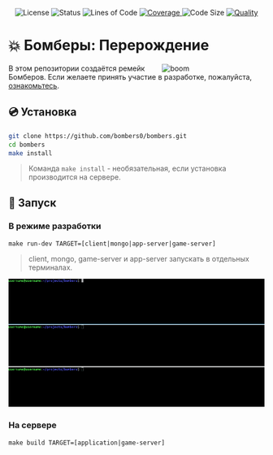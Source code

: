 <p align="center">
    <img alt="License" src="https://img.shields.io/github/license/bombers0/bombers">
    <img alt="Status" src="https://img.shields.io/static/v1?label=status&message=development&color=blueviolet">
    <img alt="Lines of Code" src="https://img.shields.io/tokei/lines/github/bombers0/bombers">
	<a href="https://codecov.io/gh/bombers0/bombers">
    	<img alt="Coverage" src="https://codecov.io/gh/bombers0/bombers/branch/main/graph/badge.svg">
	</a>
	<img alt="Code Size" src="https://img.shields.io/github/languages/code-size/bombers0/bombers">
	<a href="https://lgtm.com/projects/g/bombers0/bombers">
    	<img alt="Quality" src="https://img.shields.io/lgtm/grade/javascript/github/bombers0/bombers">
	</a>
</p>

# :boom: Бомберы: Перерождение

<img src="https://i.ibb.co/d26hL1Z/screen.jpg" align="right" width="40%" alt="boom">

В этом репозитории создаётся ремейк Бомберов. Если желаете принять участие в разработке, пожалуйста, [ознакомьтесь](.github/CONTRIBUTING.md).

## :cd: Установка

```bash
git clone https://github.com/bombers0/bombers.git
cd bombers
make install
```

>Команда ```make install``` - необязательная, если установка производится на сервере.

## :rocket: Запуск

### В режиме разработки

```
make run-dev TARGET=[client|mongo|app-server|game-server]
```

>client, mongo, game-server и app-server запускать в отдельных терминалах.

![banner](docs/assets/run-dev.gif "Режим разработки")

### На сервере

```
make build TARGET=[application|game-server]
```
